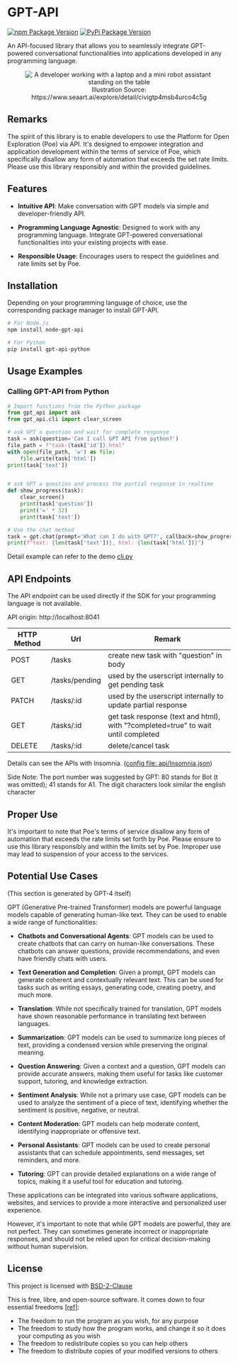# GPT-API

[![npm Package Version](https://img.shields.io/npm/v/node-gpt-api)](https://www.npmjs.com/package/node-gpt-api)
[![PyPi Package Version](https://img.shields.io/pypi/v/gpt-api-python)](https://pypi.org/project/gpt-api-python)

An API-focused library that allows you to seamlessly integrate GPT-powered conversational functionalities into applications developed in any programming language.

<figure style="text-align:center">
<img alt="A developer working with a laptop and a mini robot assistant standing on the table" src="https://image2.cdn.seaart.ai/2023-07-25/48738386387013/7d7e69e04161e8da19cd1b1f4c08e077af90cb1a.png" style="max-width: 50ch">
<figcaption>
Illustration Source: https://www.seaart.ai/explore/detail/civigtp4msb4urco4c5g
</figcaption>
</figure>

## Remarks

The spirit of this library is to enable developers to use the Platform for Open Exploration (Poe) via API. It's designed to empower integration and application development within the terms of service of Poe, which specifically disallow any form of automation that exceeds the set rate limits. Please use this library responsibly and within the provided guidelines.

## Features

- **Intuitive API**: Make conversation with GPT models via simple and developer-friendly API.

- **Programming Language Agnostic**: Designed to work with any programming language. Integrate GPT-powered conversational functionalities into your existing projects with ease.

- **Responsible Usage**: Encourages users to respect the guidelines and rate limits set by Poe.

## Installation

Depending on your programming language of choice, use the corresponding package manager to install GPT-API.

```bash
# For Node.js
npm install node-gpt-api

# For Python
pip install gpt-api-python
```

## Usage Examples

### Calling GPT-API from Python

```python
# Import functions from the Python package
from gpt_api import ask
from gpt_api.cli import clear_screen

# ask GPT a question and wait for complete response
task = ask(question='Can I call GPT API from python?')
file_path = f"task-{task['id']}.html"
with open(file_path, 'w') as file:
	file.write(task['html'])
print(task['text'])


# ask GPT a question and process the partial response in realtime
def show_progress(task):
	clear_screen()
	print(task['question'])
	print('=' * 32)
	print(task['text'])

# Use the chat method
task = gpt.chat(prompt='What can I do with GPT?', callback=show_progress)
print(f"text: {len(task['text'])}, html: {len(task['html'])}")
```

Detail example can refer to the demo [cli.py](./client/python/src/gpt_api/cli.py)

## API Endpoints

The API endpoint can be used directly if the SDK for your programming language is not available.

API origin: http://localhost:8041

| HTTP Method | Url            | Remark                                                                            |
| ----------- | -------------- | --------------------------------------------------------------------------------- |
| POST        | /tasks         | create new task with "question" in body                                           |
| GET         | /tasks/pending | used by the userscript internally to get pending task                             |
| PATCH       | /tasks/:id     | used by the userscript internally to update partial response                      |
| GET         | /tasks/:id     | get task response (text and html), with "?completed=true" to wait until completed |
| DELETE      | /tasks/:id     | delete/cancel task                                                                |

Details can see the APIs with Insomnia. ([config file: api/Insomnia.json](./api/Insomnia.json))

Side Note:
The port number was suggested by GPT: 80 stands for Bot (t was omitted); 41 stands for A1. The digit characters look similar the english character

## Proper Use

It's important to note that Poe's terms of service disallow any form of automation that exceeds the rate limits set forth by Poe. Please ensure to use this library responsibly and within the limits set by Poe. Improper use may lead to suspension of your access to the services.

## Potential Use Cases

(This section is generated by GPT-4 itself)

GPT (Generative Pre-trained Transformer) models are powerful language models capable of generating human-like text. They can be used to enable a wide range of functionalities:

- **Chatbots and Conversational Agents**: GPT models can be used to create chatbots that can carry on human-like conversations. These chatbots can answer questions, provide recommendations, and even have friendly chats with users.

- **Text Generation and Completion**: Given a prompt, GPT models can generate coherent and contextually relevant text. This can be used for tasks such as writing essays, generating code, creating poetry, and much more.

- **Translation**: While not specifically trained for translation, GPT models have shown reasonable performance in translating text between languages.

- **Summarization**: GPT models can be used to summarize long pieces of text, providing a condensed version while preserving the original meaning.

- **Question Answering**: Given a context and a question, GPT models can provide accurate answers, making them useful for tasks like customer support, tutoring, and knowledge extraction.

- **Sentiment Analysis**: While not a primary use case, GPT models can be used to analyze the sentiment of a piece of text, identifying whether the sentiment is positive, negative, or neutral.

- **Content Moderation**: GPT models can help moderate content, identifying inappropriate or offensive text.

- **Personal Assistants**: GPT models can be used to create personal assistants that can schedule appointments, send messages, set reminders, and more.

- **Tutoring**: GPT can provide detailed explanations on a wide range of topics, making it a useful tool for education and tutoring.

These applications can be integrated into various software applications, websites, and services to provide a more interactive and personalized user experience.

However, it's important to note that while GPT models are powerful, they are not perfect. They can sometimes generate incorrect or inappropriate responses, and should not be relied upon for critical decision-making without human supervision.

## License

This project is licensed with [BSD-2-Clause](./LICENSE)

This is free, libre, and open-source software. It comes down to four essential freedoms [[ref]](https://seirdy.one/2021/01/27/whatsapp-and-the-domestication-of-users.html#fnref:2):

- The freedom to run the program as you wish, for any purpose
- The freedom to study how the program works, and change it so it does your computing as you wish
- The freedom to redistribute copies so you can help others
- The freedom to distribute copies of your modified versions to others
